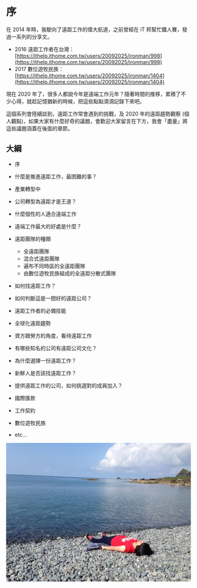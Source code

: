 # 序

在 2014 年時，我駛向了遠距工作的偉大航道，之前曾經在 iT 邦幫忙鐵人賽，發過一系列的分享文。

- 2016 遠距工作者在台灣：[https://ithelp.ithome.com.tw/users/20092025/ironman/998](https://ithelp.ithome.com.tw/users/20092025/ironman/998)
- 2017 數位遊牧民族：[https://ithelp.ithome.com.tw/users/20092025/ironman/1404](https://ithelp.ithome.com.tw/users/20092025/ironman/1404)

現在 2020 年了，很多人都說今年是遠端工作元年？隨著時間的推移，累積了不少心得，就趁記憶猶新的時候，把這些點點滴滴記錄下來吧。

這個系列會陸續談到，遠距工作常會遇到的挑戰，及 2020 年的遠距趨勢觀察 (個人觀點)，如果大家有什麼好奇的議題，會歡迎大家留言在下方，我會「盡量」將這些議題涵蓋在後面的章節。

## 大綱

- 序
- 什麼是推進遠距工作，最困難的事？
- 產業轉型中
- 公司轉型為遠距才是王道？
- 什麼個性的人適合遠端工作
- 遠端工作最大的好處是什麼？
- 遠距團隊的種類

  - 全遠距團隊
  - 混合式遠距團隊
  - 遍布不同時區的全遠距團隊
  - 由數位遊牧民族組成的全遠距分散式團隊

- 如何找遠距工作？
- 如何判斷這是一間好的遠距公司？
- 遠距工作者的必備技能
- 全球化遠距趨勢
- 資方跟勞方的角度，看待遠距工作
- 有哪些知名的公司有遠距公司文化？
- 為什麼選擇一份遠距工作？
- 新鮮人是否該找遠距工作？
- 提供遠距工作的公司，如何挑選對的成員加入？
- 國際匯款
- 工作契約
- 數位遊牧民族
- etc...

![beach](https://github.com/alincode/2020-remote-year/raw/master/assets/beach.jpg)

